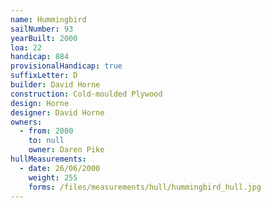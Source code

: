 ```yaml
---
name: Hummingbird
sailNumber: 93
yearBuilt: 2000
loa: 22
handicap: 884
provisionalHandicap: true
suffixLetter: D
builder: David Horne
construction: Cold-moulded Plywood
design: Horne
designer: David Horne
owners:
  - from: 2000
    to: null
    owner: Daren Pike
hullMeasurements:
  - date: 26/06/2000
    weight: 255
    forms: /files/measurements/hull/hummingbird_hull.jpg
---
```

